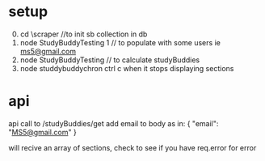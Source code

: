 # setup

0. cd \scraper
//to init sb collection in db
1. node StudyBuddyTesting 1
// to populate with some users ie ms5@gmail.com
2. node StudyBuddyTesting
// to calculate studyBuddies
3. node studdybuddychron
    ctrl c when it stops displaying sections

# api
api call to /studyBuddies/get
add email to body as in:
{
    "email": "MS5@gmail.com"
}

will recive an array of sections, check to see if you have req.error for error

